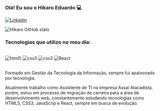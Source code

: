 ### Olá! Eu sou o Híkaro Eduardo 💻

[![Linkedin](https://img.shields.io/badge/LinkedIn-0077B5?style=for-the-badge&logo=linkedin&logoColor=white)](https://www.linkedin.com/in/h%C3%ADkaro-eduardo-0893371b7/)

![Híkaro GitHub stats](https://github-readme-stats.vercel.app/api?username=hikaroeduardo&show_icons=true&theme=radical)

### Tecnologias que utilizo no meu dia:

<div style="display: inline_block"><br>
  <img alt="html5" src="https://img.shields.io/badge/HTML5-E34F26?style=for-the-badge&logo=html5&logoColor=white">
  <img alt="css3" src="https://img.shields.io/badge/CSS3-1572B6?style=for-the-badge&logo=css3&logoColor=white">
  <img alt="css3" src="https://img.shields.io/badge/JavaScript-F7DF1E?style=for-the-badge&logo=javascript&logoColor=black">
  <img alt="React" src="https://img.shields.io/badge/React-20232A?style=for-the-badge&logo=react&logoColor=61DAFB">
</div> <br>

Formado em Gestão da Tecnologia da Informação, sempre fui apaixonado por tecnologia. 

Atualmente trabalho como Assistente de TI na empresa Assaí Atacadista, porém, estou em processo de migração de carreira para a área de desenvolvimento web, constantemente estudando tecnologias como HTML5, CSS3, JavaScrip e React, sempre em busca de evolução.

